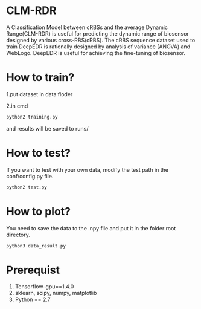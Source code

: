 # CLM-RDR
A Classification Model between cRBSs and the average Dynamic Range(CLM-RDR) is useful for predicting the dynamic range of biosensor designed by various cross-RBS(cRBS). The cRBS sequence dataset used to train DeepEDR is rationally designed by analysis of variance (ANOVA) and WebLogo. DeepEDR is useful for achieving the fine-tuning of biosensor.

# How to train?

1.put dataset in data floder

2.in cmd

```python
python2 training.py
```

and  results will be saved to runs/

# How to test?

If you want to test with your own data, modify the test path in the conf/config.py file.

```python
python2 test.py
```

# How to plot?

You need to save the data to the .npy file and put it in the folder root directory.

```python
python3 data_result.py
```

# Prerequist

1. Tensorflow-gpu==1.4.0
2. sklearn, scipy, numpy, matplotlib
3. Python == 2.7
